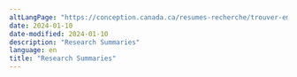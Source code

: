 ```yaml
---
altLangPage: "https://conception.canada.ca/resumes-recherche/trouver-emploi-resume-recherche.html"
date: 2024-01-10
date-modified: 2024-01-10
description: "Research Summaries"
language: en
title: "Research Summaries"
---
```

